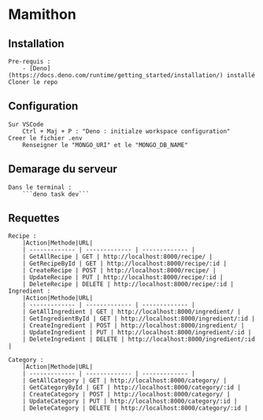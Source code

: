 # Mamithon

## Installation
    Pre-requis : 
        - [Deno](https://docs.deno.com/runtime/getting_started/installation/) installé
    Cloner le repo
## Configuration
    Sur VSCode 
        Ctrl + Maj + P : "Deno : initialze workspace configuration"
    Creer le fichier .env
        Renseigner le "MONGO_URI" et le "MONGO_DB_NAME"
## Demarage du serveur 
    Dans le terminal : 
        ```deno task dev```
## Requettes 

    Recipe :
        |Action|Methode|URL|
        | ------------- | ------------- | ------------- |
        | GetAllRecipe | GET | http://localhost:8000/recipe/ |
        | GetRecipeById | GET | http://localhost:8000/recipe/:id |
        | CreateRecipe | POST | http://localhost:8000/recipe/ |
        | UpdateRecipe | PUT | http://localhost:8000/recipe/:id |
        | DeleteRecipe | DELETE | http://localhost:8000/recipe/:id |
    Ingredient : 
        |Action|Methode|URL|
        | ------------- | ------------- | ------------- |
        | GetAllIngredient | GET | http://localhost:8000/ingredient/ |
        | GetIngredientById | GET | http://localhost:8000/ingredient/:id |
        | CreateIngredient | POST | http://localhost:8000/ingredient/ |
        | UpdateIngredient | PUT | http://localhost:8000/ingredient/:id |
        | DeleteIngredient | DELETE | http://localhost:8000/ingredient/:id |
  
    Category :
        |Action|Methode|URL|
        | ------------- | ------------- | ------------- |
        | GetAllCategory | GET | http://localhost:8000/category/ |
        | GetCategoryById | GET | http://localhost:8000/category/:id |
        | CreateCategory | POST | http://localhost:8000/category/ |
        | UpdateCategory | PUT | http://localhost:8000/category/:id |
        | DeleteCategory | DELETE | http://localhost:8000/category/:id |
